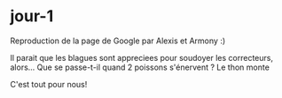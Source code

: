 # jour-1
Reproduction de la page de Google par Alexis et Armony :)

Il parait que les blagues sont appreciees pour soudoyer les correcteurs, alors...
Que se passe-t-il quand 2 poissons s'énervent ?
Le thon monte

C'est tout pour nous!
